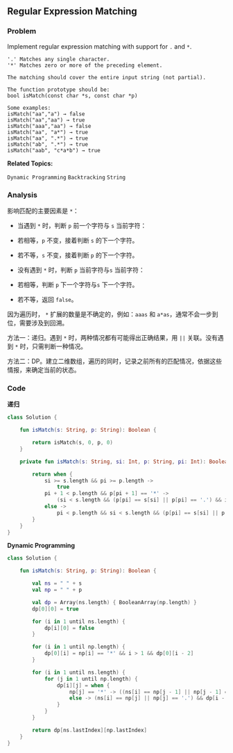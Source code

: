 ## Regular Expression Matching

### Problem

Implement regular expression matching with support for `.` and `*`.

```
'.' Matches any single character.
'*' Matches zero or more of the preceding element.

The matching should cover the entire input string (not partial).

The function prototype should be:
bool isMatch(const char *s, const char *p)

Some examples:
isMatch("aa","a") → false
isMatch("aa","aa") → true
isMatch("aaa","aa") → false
isMatch("aa", "a*") → true
isMatch("aa", ".*") → true
isMatch("ab", ".*") → true
isMatch("aab", "c*a*b") → true
```

**Related Topics:**

`Dynamic Programming` `Backtracking` `String`

### Analysis

影响匹配的主要因素是 `*`：
- 当遇到 `*` 时，判断 `p` 前一个字符与 `s` 当前字符：
 - 若相等，`p` 不变，接着判断 `s` 的下一个字符。
 - 若不等，`s` 不变，接着判断 `p` 的下一个字符。
 
- 没有遇到 `*` 时，判断 `p` 当前字符与`s` 当前字符：
 - 若相等，判断 `p` 下一个字符与`s` 下一个字符。
 - 若不等，返回 `false`。

因为遍历时， `*` 扩展的数量是不确定的，例如：`aaas` 和 `a*as`，通常不会一步到位，需要涉及到回溯。

方法一：递归。遇到 `*` 时，两种情况都有可能得出正确结果，用 `||` 关联。没有遇到 `*` 时，只需判断一种情况。

方法二：DP。建立二维数组，遍历的同时，记录之前所有的匹配情况，依据这些情报，来确定当前的状态。

### Code

**递归**

```kotlin
class Solution {

    fun isMatch(s: String, p: String): Boolean {

        return isMatch(s, 0, p, 0)
    }

    private fun isMatch(s: String, si: Int, p: String, pi: Int): Boolean {

        return when {
            si >= s.length && pi >= p.length ->
                true
            pi + 1 < p.length && p[pi + 1] == '*' ->
                (si < s.length && (p[pi] == s[si] || p[pi] == '.') && isMatch(s, si + 1, p, pi)) || isMatch(s, si, p, pi + 2)
            else ->
                pi < p.length && si < s.length && (p[pi] == s[si] || p[pi] == '.') && isMatch(s, si + 1, p, pi + 1)
        }
    }
}
```

**Dynamic Programming**

```kotlin
class Solution {

    fun isMatch(s: String, p: String): Boolean {

        val ns = " " + s
        val np = " " + p

        val dp = Array(ns.length) { BooleanArray(np.length) }
        dp[0][0] = true

        for (i in 1 until ns.length) {
            dp[i][0] = false
        }

        for (i in 1 until np.length) {
            dp[0][i] = np[i] == '*' && i > 1 && dp[0][i - 2]
        }

        for (i in 1 until ns.length) {
            for (j in 1 until np.length) {
                dp[i][j] = when {
                    np[j] == '*' -> ((ns[i] == np[j - 1] || np[j - 1] == '.') && dp[i - 1][j]) || (j > 1 && dp[i][j - 2])
                    else -> (ns[i] == np[j] || np[j] == '.') && dp[i - 1][j - 1]
                }
            }
        }

        return dp[ns.lastIndex][np.lastIndex]
    }
}
```